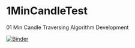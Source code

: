 # 1MinCandleTest
01 Min Candle Traversing Algorithm Development

[![Binder](https://mybinder.org/badge_logo.svg)](https://mybinder.org/v2/gh/TechfaneTechnologies/1MinCandleTest/master)
